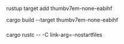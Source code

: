 ###
rustup target add thumbv7em-none-eabihf

cargo build --target thumbv7em-none-eabihf

###
cargo rustc -- -C link-arg=-nostartfiles